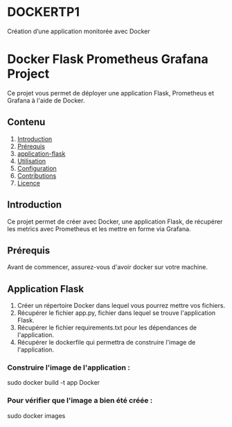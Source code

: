 # DOCKERTP1
Création d’une application monitorée avec Docker


# Docker Flask Prometheus Grafana Project

Ce projet vous permet de déployer une application Flask, Prometheus et Grafana à l'aide de Docker.

## Contenu

1. [Introduction](#introduction)
2. [Prérequis](#prérequis)
3. [application-flask](#Application_Flask)
4. [Utilisation](#utilisation)
5. [Configuration](#configuration)
6. [Contributions](#contributions)
7. [Licence](#licence)

## Introduction

Ce projet permet de créer avec Docker, une application Flask, de récupérer les metrics avec Prometheus et les mettre en forme via Grafana.

## Prérequis

Avant de commencer, assurez-vous d'avoir docker sur votre machine.

## Application Flask

1. Créer un répertoire Docker dans lequel vous pourrez mettre vos fichiers.
2. Récupérer le fichier app.py, fichier dans lequel se trouve l'application Flask.
3. Récupérer le fichier requirements.txt pour les dépendances de l'application.
4. Récupérer le dockerfile qui permettra de construire l'image de l'application.

### Construire l'image de l'application : 
sudo docker build -t app Docker

### Pour vérifier que l'image a bien été créée :
sudo docker images


